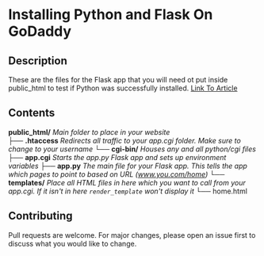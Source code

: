 # Installing Python and Flask On GoDaddy

## Description
These are the files for the Flask app that you will need ot put inside public_html to test if Python was successfully installed.
[Link To Article](https://medium.com/@jordan.b.ireland/installing-python-3-and-flask-on-godaddy-1635fe6f24bc)

## Contents

**public_html/** *Main folder to place in your website* <br />
├── **.htaccess** *Redirects all traffic to your app.cgi folder. Make sure to change to your username*
└── **cgi-bin/** *Houses any and all python/cgi files*
    ├── **app.cgi** *Starts the app.py Flask app and sets up environment variables*
    ├── **app.py** *The main file for your Flask app. This tells the app which pages to point to based on URL (www.you.com/home)*
    └── **templates/** *Place all HTML files in here which you want to call from your app.cgi. If it isn't in here `render_template` won't display it*
        └── home.html

## Contributing
Pull requests are welcome. For major changes, please open an issue first to discuss what you would like to change.